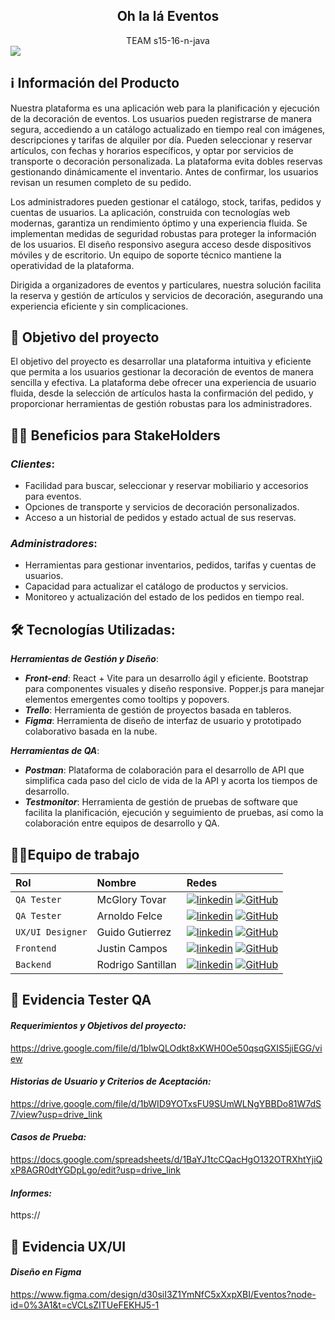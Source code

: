 <div align="center">
<h2> Oh la lá Eventos </h2>
TEAM s15-16-n-java
  
</div>

<img src="https://res.cloudinary.com/db4qjy1zm/image/upload/v1718160177/Inicio_y_registro_Oh_la_la_eventos_m7itmm.jpg" />

## ℹ️ Información del Producto

Nuestra plataforma es una aplicación web para la planificación y ejecución de la decoración de eventos. Los usuarios pueden registrarse de manera segura, accediendo a un catálogo actualizado en tiempo real con imágenes, descripciones y tarifas de alquiler por día. Pueden seleccionar y reservar artículos, con fechas y horarios específicos, y optar por servicios de transporte o decoración personalizada. La plataforma evita dobles reservas gestionando dinámicamente el inventario. Antes de confirmar, los usuarios revisan un resumen completo de su pedido.

Los administradores pueden gestionar el catálogo, stock, tarifas, pedidos y cuentas de usuarios. La aplicación, construida con tecnologías web modernas, garantiza un rendimiento óptimo y una experiencia fluida. Se implementan medidas de seguridad robustas para proteger la información de los usuarios. El diseño responsivo asegura acceso desde dispositivos móviles y de escritorio. Un equipo de soporte técnico mantiene la operatividad de la plataforma.

Dirigida a organizadores de eventos y particulares, nuestra solución facilita la reserva y gestión de artículos y servicios de decoración, asegurando una experiencia eficiente y sin complicaciones.

## 🎯 Objetivo del proyecto 

El objetivo del proyecto es desarrollar una plataforma intuitiva y eficiente que permita a los usuarios gestionar la decoración de eventos de manera sencilla y efectiva. La plataforma debe ofrecer una experiencia de usuario fluida, desde la selección de artículos hasta la confirmación del pedido, y proporcionar herramientas de gestión robustas para los administradores.

## 🤝🏻 Beneficios para StakeHolders

### _Clientes_:
- Facilidad para buscar, seleccionar y reservar mobiliario y accesorios para
eventos.
- Opciones de transporte y servicios de decoración personalizados.
- Acceso a un historial de pedidos y estado actual de sus reservas.
### _Administradores_:
- Herramientas para gestionar inventarios, pedidos, tarifas y cuentas de usuarios.
- Capacidad para actualizar el catálogo de productos y servicios.
- Monitoreo y actualización del estado de los pedidos en tiempo real.

## 🛠️ Tecnologías Utilizadas:

**_Herramientas de Gestión y Diseño_**:

- **_Front-end_**: React + Vite para un desarrollo ágil y eficiente. Bootstrap para componentes visuales y diseño responsive. Popper.js para manejar elementos emergentes como tooltips y popovers.
- **_Trello_**: Herramienta de gestión de proyectos basada en tableros.
- **_Figma_**: Herramienta de diseño de interfaz de usuario y prototipado colaborativo basada en la nube.

**_Herramientas de QA_**:

- **_Postman_**: Plataforma de colaboración para el desarrollo de API que simplifica cada paso del ciclo de vida de la API y acorta los tiempos de desarrollo.
- **_Testmonitor_**: Herramienta de gestión de pruebas de software que facilita la planificación, ejecución y seguimiento de pruebas, así como la colaboración entre equipos de desarrollo y QA.

## 💪🏻Equipo de trabajo

| Rol               | Nombre               | Redes                                                                                                                             |
| :---------------- | :------------------- | :-------------------------------------------------------------------------------------------------------------------------------- |
| `QA Tester`       | McGlory Tovar | [![linkedin](https://img.shields.io/badge/linkedin-0A66C2?style=for-the-badge&logo=linkedin&logoColor=white)](https://www.linkedin.com/in/mcglorytovar-t3st3rqa/)  [![GitHub](https://img.shields.io/badge/GitHub-100000?style=for-the-badge&logo=github&logoColor=white)](https://github.com/Maky-GloryQA)   |        
| `QA Tester`         | Arnoldo Felce | [![linkedin](https://img.shields.io/badge/linkedin-0A66C2?style=for-the-badge&logo=linkedin&logoColor=white)](https://www.linkedin.com/in/arnoldo-felce-rond%C3%B3n)  [![GitHub](https://img.shields.io/badge/GitHub-100000?style=for-the-badge&logo=github&logoColor=white)](https://github.com/afelce )      |
| `UX/UI Designer`  | Guido Gutierrez  |  [![linkedin](https://img.shields.io/badge/linkedin-0A66C2?style=for-the-badge&logo=linkedin&logoColor=white)](https://www.linkedin.com/in/guidogutiérrez/)  [![GitHub](https://img.shields.io/badge/GitHub-100000?style=for-the-badge&logo=github&logoColor=white)](https://github.com/JossRobson)          |
| `Frontend`         | Justin Campos | [![linkedin](https://img.shields.io/badge/linkedin-0A66C2?style=for-the-badge&logo=linkedin&logoColor=white)](https://www.linkedin.com/in/justincampos/)  [![GitHub](https://img.shields.io/badge/GitHub-100000?style=for-the-badge&logo=github&logoColor=white)](https://github.com/justin-campos)      |
| `Backend`  | Rodrigo Santillan  |  [![linkedin](https://img.shields.io/badge/linkedin-0A66C2?style=for-the-badge&logo=linkedin&logoColor=white)](https://www.linkedin.com/in/rasantillan/)  [![GitHub](https://img.shields.io/badge/GitHub-100000?style=for-the-badge&logo=github&logoColor=white)](https://github.com/RaSantillan)          |

## 🐞 Evidencia Tester QA
#### _Requerimientos y Objetivos del proyecto:_
  https://drive.google.com/file/d/1bIwQLOdkt8xKWH0Oe50qsqGXIS5jiEGG/view

#### _Historias de Usuario y Criterios de Aceptación:_
  https://drive.google.com/file/d/1bWID9YOTxsFU9SUmWLNgYBBDo81W7dS7/view?usp=drive_link

#### _Casos de Prueba:_
  https://docs.google.com/spreadsheets/d/1BaYJ1tcCQacHgO132OTRXhtYjiQxP8AGR0dtYGDpLgo/edit?usp=drive_link

#### _Informes:_
  https://

## 🎨 Evidencia UX/UI
#### _Diseño en Figma_
  https://www.figma.com/design/d30siI3Z1YmNfC5xXxpXBI/Eventos?node-id=0%3A1&t=cVCLsZITUeFEKHJ5-1
